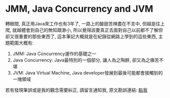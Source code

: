 # JMM, Java Concurrency and JVM

轉眼間, 真正用Java來工作也有3年了, 一路上的酸甜苦辣盡在不言中, 但越是往上爬, 就越體會到自己的無知跟渺小, 所以覺得該要真正去面對自己以前都不了解但卻又很重要的那些東西了, 這本筆記大概就是在紀錄從網路上學到的這些東西, 主題範圍大概有:

1. JMM: Java Concurrency運作的基礎之一
2. Java Concurrency: Java最特別的一個部分, 讓人為之陶醉, 卻又為之痛苦不堪
3. JVM: Java Virtual Machine, Java developer發展到最後可能都會接觸到的一塊領域

若有發現筆誤或是我的觀念需要糾正, 請留言通知我, 原文勘誤連結: [點我](https://www.gitbook.com/book/yotsuba1022/about-java-memory-model-jmm-a-k-a-jsr-133/details)

